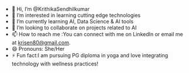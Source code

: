 - 👋 Hi, I’m @KrithikaSendhilkumar
- 👀 I’m interested in learning cutting edge technologies 
- 🌱 I’m currently learning AI, Data Science & AI tools
- 💞️ I’m looking to collaborate on projects related to AI
- 📫 How to reach me :You can connect with me on LinkedIn or email me at krisen80@gmail.com.
- 😄 Pronouns: She/Her
- ⚡ Fun fact:I am pursuing PG diploma in yoga and love integrating technology with wellness practices!

<!---
KrithikaSendhilkumar/KrithikaSendhilkumar is a ✨ special ✨ repository because its `README.md` (this file) appears on your GitHub profile.
You can click the Preview link to take a look at your changes.
--->
